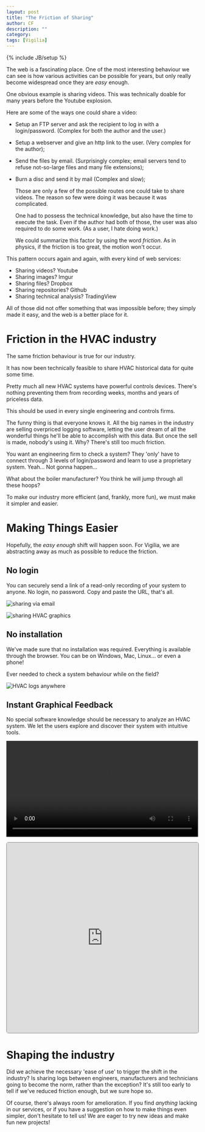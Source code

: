 ```yaml
---
layout: post
title: "The Friction of Sharing"
author: CF
description: ""
category: 
tags: [Vigilia]
---
```

{% include JB/setup %}

The web is a fascinating place. One of the most interesting behaviour
we can see is how various activities can be possible for years, but
only really become widespread once they are *easy* enough.

One obvious example is sharing videos. This was technically doable for
many years before the Youtube explosion.

Here are some of the ways one could share a video:

- Setup an FTP server and ask the recipient to log in with a
  login/password. (Complex for both the author and the user.)
- Setup a webserver and give an http link to the user. (Very complex
  for the author);
- Send the files by email. (Surprisingly complex; email servers tend
  to refuse not-so-large files and many file extensions);
- Burn a disc and send it by mail (Complex and slow);

  Those are only a few of the possible routes one could take to share
  videos. The reason so few were doing it was because it was
  complicated.
  
  One had to possess the technical knowledge, but also have the time
  to execute the task. Even if the author had both of those, the user
  was also required to do some work. (As a user, I hate doing work.)
  
  We could summarize this factor by using the word *friction*. As in
  physics, if the friction is too great, the motion won't occur.
  
This pattern occurs again and again, with every kind of web services:

- Sharing videos? Youtube
- Sharing images? Imgur
- Sharing files? Dropbox
- Sharing repositories? Github
- Sharing technical analysis? TradingView

All of those did not offer something that was impossible before; they
simply made it easy, and the web is a better place for it.


# Friction in the HVAC industry
  The same friction behaviour is true for our industry.
  
  It has now been technically feasible to share HVAC historical data
  for quite some time.

  Pretty much all new HVAC systems have powerful controls devices.
  There's nothing preventing them from recording weeks, months and
  years of priceless data.
  
  This should be used in every single engineering and controls firms.
  
  The funny thing is that everyone knows it. All the big names in the
  industry are selling overpriced logging software, letting the user
  dream of all the wonderful things he'll be able to accomplish with
  this data. But once the sell is made, nobody's using it. Why?
  There's still too much friction.
  
  You want an engineering firm to check a system? They 'only' have
  to connect through 3 levels of login/password and learn to use a
  proprietary system. Yeah... Not gonna happen...
  
  What about the boiler manufacturer? You think he will jump through
  all these hoops?
  
  To make our industry more efficient (and, frankly, more fun), we
  must make it simpler and easier.
 

# Making Things Easier

  Hopefully, the *easy enough* shift will happen soon. For Vigilia, we
  are abstracting away as much as possible to reduce the friction.
  
## No login
  You can securely send a link of a read-only recording of your system
  to anyone. No login, no password. Copy and paste the URL, that's
  all.

![sharing via email](images/hvacio-email-share.png "sharing logs via email")

![sharing HVAC graphics](images/HVAC_illos_v2b_AS-04.svg "sharing HVAC graphics")

## No installation
  We've made sure that no installation was required. Everything is
  available through the browser. You can be on Windows, Mac, Linux...
  or even a phone!
  
  Ever needed to check a system behaviour while on the field?

![HVAC logs anywhere](images/HVAC_illos_v2b_AS-03.svg "HVAC logs anywhere!")

## Instant Graphical Feedback
   No special software knowledge should be necessary to analyze an
   HVAC system. We let the users explore and discover their system
   with intuitive tools.
   
   
   <video autoplay='autoplay' class='well' controls='true' loop='true'
   width='100%'><source src='/videos/analysis.webm'
   type='video/webm'><source src='/videos/analysis.ogv'
   type='video/ogg'><source src='/videos/analysis.mp4'
   type='video/mp4'>Your browser doesn't let you see the video... fear
   not! To see the video, click <a
   href='/videos/analysis.webm'>here</a>.</video>
  
  <iframe allowfullscreen height="500px" mozallowfullscreen scrolling="no" src="https://hvac.io/vigilia/embed/g/5371147be4b0222b740851a2?tab=%3Atimeseries&amp;bc%5B%5D=%3Aa10122..0.7..0.2..4.1" style="overflow:hidden; border:1px solid grey;border-radius:5px;background-size: cover;" webkitallowfullscreen width="100%"></iframe>

# Shaping the industry
  Did we achieve the necessary 'ease of use' to trigger the shift in
  the industry? Is sharing logs between engineers, manufacturers and
  technicians going to become the norm, rather than the exception?
  It's still too early to tell if we've reduced friction enough, but
  we sure hope so.
  
  Of course, there's always room for amelioration. If you find
  *anything* lacking in our services, or if you have a suggestion on
  how to make things even simpler, don't hesitate to tell us! We
  are eager to try new ideas and make fun new projects!
